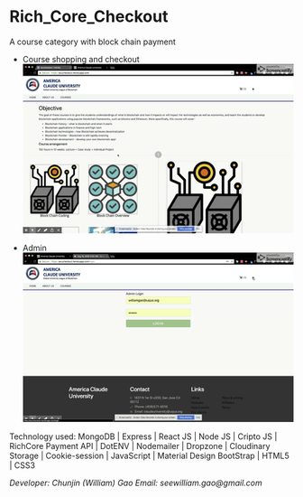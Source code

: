 # Rich_Core_Checkout

A course category with block chain payment    

* Course shopping and checkout 
![Alt Text](./client/src/assets/Checkout.gif)

* Admin
![Alt Text](./client/src/assets/Admin.gif)

Technology used: MongoDB | Express | React JS | Node JS | Cripto JS | RichCore Payment API | DotENV | Nodemailer | Dropzone |  Cloudinary Storage | Cookie-session | JavaScript | Material Design BootStrap | HTML5 | CSS3


_Developer: Chunjin (William) Gao_
_Email: seewilliam.gao@gmail.com_